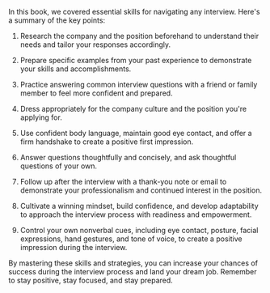 
In this book, we covered essential skills for navigating any interview. Here's a summary of the key points:

1. Research the company and the position beforehand to understand their needs and tailor your responses accordingly.

2. Prepare specific examples from your past experience to demonstrate your skills and accomplishments.

3. Practice answering common interview questions with a friend or family member to feel more confident and prepared.

4. Dress appropriately for the company culture and the position you're applying for.

5. Use confident body language, maintain good eye contact, and offer a firm handshake to create a positive first impression.

6. Answer questions thoughtfully and concisely, and ask thoughtful questions of your own.

7. Follow up after the interview with a thank-you note or email to demonstrate your professionalism and continued interest in the position.

8. Cultivate a winning mindset, build confidence, and develop adaptability to approach the interview process with readiness and empowerment.

9. Control your own nonverbal cues, including eye contact, posture, facial expressions, hand gestures, and tone of voice, to create a positive impression during the interview.

By mastering these skills and strategies, you can increase your chances of success during the interview process and land your dream job. Remember to stay positive, stay focused, and stay prepared.
